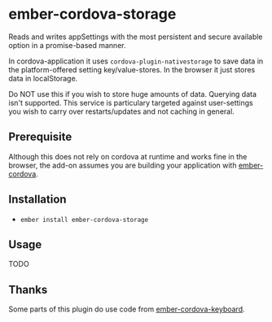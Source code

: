 # ember-cordova-storage

Reads and writes appSettings with the most persistent and secure available
option in a promise-based manner.

In cordova-application it uses `cordova-plugin-nativestorage` to save data in
the platform-offered setting key/value-stores. In the browser it just stores
data in localStorage.

Do NOT use this if you wish to store huge amounts of data. Querying data isn't
supported. This service is particulary targeted against user-settings you wish
to carry over restarts/updates and not caching in general.

## Prerequisite

Although this does not rely on cordova at runtime and works fine in the browser,
the add-on assumes you are building your application with
[ember-cordova](https://github.com/isleofcode/ember-cordova).

## Installation

* `ember install ember-cordova-storage`

## Usage

TODO

## Thanks

Some parts of this plugin do use code from [ember-cordova-keyboard](https://github.com/isleofcode/ember-cordova-keyboard).

